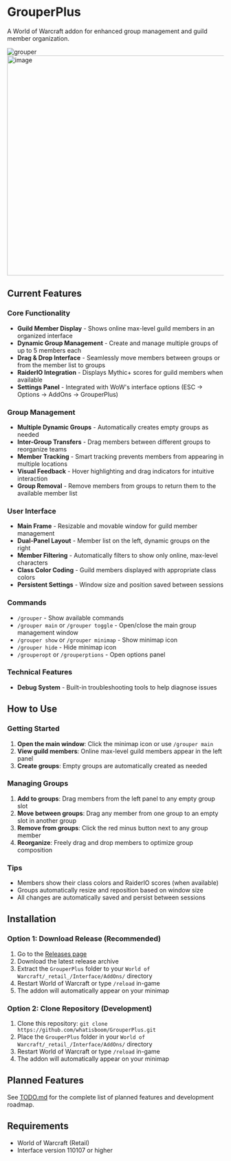 # GrouperPlus

A World of Warcraft addon for enhanced group management and guild member organization.

![grouper](https://github.com/user-attachments/assets/f553b305-568a-417d-9977-a5d525fcb704) 
<img width="931" height="510" alt="image" src="https://github.com/user-attachments/assets/54ec0c71-a3a9-46a9-ad0b-6f7c50740da7" />

## Current Features

### Core Functionality
- **Guild Member Display** - Shows online max-level guild members in an organized interface
- **Dynamic Group Management** - Create and manage multiple groups of up to 5 members each
- **Drag & Drop Interface** - Seamlessly move members between groups or from the member list to groups
- **RaiderIO Integration** - Displays Mythic+ scores for guild members when available
- **Settings Panel** - Integrated with WoW's interface options (ESC → Options → AddOns → GrouperPlus)

### Group Management
- **Multiple Dynamic Groups** - Automatically creates empty groups as needed
- **Inter-Group Transfers** - Drag members between different groups to reorganize teams
- **Member Tracking** - Smart tracking prevents members from appearing in multiple locations
- **Visual Feedback** - Hover highlighting and drag indicators for intuitive interaction
- **Group Removal** - Remove members from groups to return them to the available member list

### User Interface
- **Main Frame** - Resizable and movable window for guild member management
- **Dual-Panel Layout** - Member list on the left, dynamic groups on the right
- **Member Filtering** - Automatically filters to show only online, max-level characters
- **Class Color Coding** - Guild members displayed with appropriate class colors
- **Persistent Settings** - Window size and position saved between sessions

### Commands
- `/grouper` - Show available commands
- `/grouper main` or `/grouper toggle` - Open/close the main group management window
- `/grouper show` or `/grouper minimap` - Show minimap icon
- `/grouper hide` - Hide minimap icon
- `/grouperopt` or `/grouperptions` - Open options panel

### Technical Features
- **Debug System** - Built-in troubleshooting tools to help diagnose issues

## How to Use

### Getting Started
1. **Open the main window**: Click the minimap icon or use `/grouper main`
2. **View guild members**: Online max-level guild members appear in the left panel
3. **Create groups**: Empty groups are automatically created as needed

### Managing Groups
1. **Add to groups**: Drag members from the left panel to any empty group slot
2. **Move between groups**: Drag any member from one group to an empty slot in another group
3. **Remove from groups**: Click the red minus button next to any group member
4. **Reorganize**: Freely drag and drop members to optimize group composition

### Tips
- Members show their class colors and RaiderIO scores (when available)
- Groups automatically resize and reposition based on window size
- All changes are automatically saved and persist between sessions

## Installation

### Option 1: Download Release (Recommended)
1. Go to the [Releases page](https://github.com/whatisboom/GrouperPlus/releases)
2. Download the latest release archive
3. Extract the `GrouperPlus` folder to your `World of Warcraft/_retail_/Interface/AddOns/` directory
4. Restart World of Warcraft or type `/reload` in-game
5. The addon will automatically appear on your minimap

### Option 2: Clone Repository (Development)
1. Clone this repository: `git clone https://github.com/whatisboom/GrouperPlus.git`
2. Place the `GrouperPlus` folder in your `World of Warcraft/_retail_/Interface/AddOns/` directory
3. Restart World of Warcraft or type `/reload` in-game
4. The addon will automatically appear on your minimap

## Planned Features

See [TODO.md](TODO.md) for the complete list of planned features and development roadmap.

## Requirements

- World of Warcraft (Retail)
- Interface version 110107 or higher

